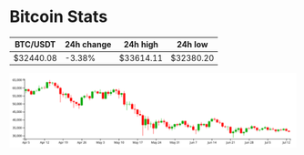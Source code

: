 # Bitcoin Stats

BTC/USDT|24h change|24h high|24h low|
|---|---|---|---|
|$32440.08|-3.38%|$33614.11|$32380.20|

<img src="./chart.svg">
